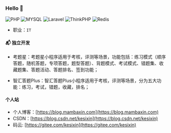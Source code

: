 ### Hello 👋

![PHP](https://img.shields.io/badge/PHP-%E8%AF%AD%E8%A8%80-blue)
![MYSQL](https://img.shields.io/badge/MySQL-%E6%95%B0%E6%8D%AE%E5%BA%93-yellow)
![Laravel](https://img.shields.io/badge/Laravel-%E6%A1%86%E6%9E%B6-orange)
![ThinkPHP](https://img.shields.io/badge/ThinkPHP-%E6%A1%86%E6%9E%B6-green)
![Redis](https://img.shields.io/badge/Redis-%E6%95%B0%E6%8D%AE%E5%BA%93-brightgreen)

- 职业：`IT`

#### 📬 独立开发

- 考题星：考题星小程序适用于考核，评测等场景，功能包括：练习模式（顺序答题，随机答题，专项答题，题型答题）、背题模式、考试模式、错题集、收藏题集、答题活动、答题排名、签到功能；

- 智汇答题Plus：智汇答题Plus小程序适用于考核，评测等场景，分为五大功能：练习，考试，错题，收藏，排名；


#### 个人站

- 个人博客：[https://blog.mambaxin.com](https://blog.mambaxin.com)
- CSDN：[https://blog.csdn.net/kesixin](https://blog.csdn.net/kesixin)
- 码云: [https://gitee.com/kesixin](https://gitee.com/kesixin)


